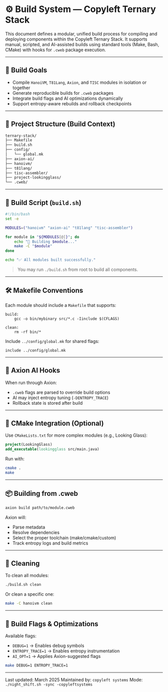 # ⚙️ Build System — Copyleft Ternary Stack

This document defines a modular, unified build process for compiling and deploying components within the Copyleft Ternary Stack. It supports manual, scripted, and AI-assisted builds using standard tools (Make, Bash, CMake) with hooks for `.cweb` package execution.

---

## 🧱 Build Goals

- Compile `HanoiVM`, `T81Lang`, `Axion`, and `TISC` modules in isolation or together
- Generate reproducible builds for `.cweb` packages
- Integrate build flags and AI optimizations dynamically
- Support entropy-aware rebuilds and rollback checkpoints

---

## 📁 Project Structure (Build Context)

```bash
ternary-stack/
├── Makefile
├── build.sh
├── config/
│   └── global.mk
├── axion-ai/
├── hanoivm/
├── t81lang/
├── tisc-assembler/
├── project-lookingglass/
└── .cweb/
```

---

## 🧪 Build Script (`build.sh`)

```bash
#!/bin/bash
set -e

MODULES=("hanoivm" "axion-ai" "t81lang" "tisc-assembler")

for module in "${MODULES[@]}"; do
    echo "🔧 Building $module..."
    make -C "$module"
done

echo "✅ All modules built successfully."
```

> You may run `./build.sh` from root to build all components.

---

## 🛠 Makefile Conventions

Each module should include a `Makefile` that supports:
```make
build:
	gcc -o bin/mybinary src/*.c -Iinclude $(CFLAGS)

clean:
	rm -rf bin/*
```

Include `../config/global.mk` for shared flags:
```make
include ../config/global.mk
```

---

## 🧠 Axion AI Hooks

When run through Axion:
- `.cweb` flags are parsed to override build options
- AI may inject entropy tuning (`-DENTROPY_TRACE`)
- Rollback state is stored after build

---

## 🧱 CMake Integration (Optional)

Use `CMakeLists.txt` for more complex modules (e.g., Looking Glass):
```cmake
project(LookingGlass)
add_executable(lookingglass src/main.java)
```

Run with:
```bash
cmake .
make
```

---

## 📦 Building from .cweb

```bash
axion build path/to/module.cweb
```

Axion will:
- Parse metadata
- Resolve dependencies
- Select the proper toolchain (make/cmake/custom)
- Track entropy logs and build metrics

---

## 🔁 Cleaning

To clean all modules:
```bash
./build.sh clean
```

Or clean a specific one:
```bash
make -C hanoivm clean
```

---

## 📌 Build Flags & Optimizations

Available flags:
- `DEBUG=1` → Enables debug symbols
- `ENTROPY_TRACE=1` → Enables entropy instrumentation
- `AI_OPT=1` → Applies Axion-suggested flags

```bash
make DEBUG=1 ENTROPY_TRACE=1
```

---

Last updated: March 2025
Maintained by: `copyleft systems`
Mode: `./night_shift.sh -sync -copyleftsystems`


